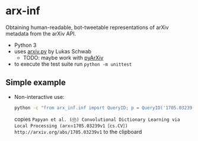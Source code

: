 # arx-inf

Obtaining human-readable, bot-tweetable representations of arXiv metadata from the arXiv API.

- Python 3
- uses [arxiv.py](https://pypi.python.org/pypi/arxiv) by Lukas Schwab
  - TODO: maybe work with [pyArXiv](https://github.com/devArtoria/pyArXiv)
- to execute the test suite run `python -m unittest`

## Simple example

- Non-interactive use:

  ```sh
  python -c "from arx_inf.inf import QueryID; p = QueryID('1705.03239'); print(p)" | xclip -sel clip
  ```

  copies `Papyan et al. (⑰) Convolutional Dictionary Learning via Local Processing (arx⠶1705.03239v1［cs.CV］) http://arxiv.org/abs/1705.03239v1` to the clipboard
